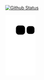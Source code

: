 [![Github Status](https://github-readme-stats.vercel.app/api?username=priyanka25081999&show_icons=true&title_color=FBFF00&icon_color=21C500&text_color=FFFC4A&bg_color=000)](https://github.com/priyanka25081999)
<!--
**priyanka25081999/priyanka25081999** is a ✨ _special_ ✨ repository because its `README.md` (this file) appears on your GitHub profile.

Here are some ideas to get you started:

- 🔭 I’m currently working on ...
- 🌱 I’m currently learning ...
- 👯 I’m looking to collaborate on ...
- 🤔 I’m looking for help with ...
- 💬 Ask me about ...
- 📫 How to reach me: ...
- 😄 Pronouns: ...
- ⚡ Fun fact: ...
-->

![Snake animation](https://github.com/priyanka25081999/priyanka25081999/blob/output/github-contribution-grid-snake.svg)
